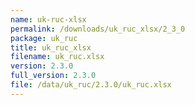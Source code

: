 ```yaml
---
name: uk-ruc-xlsx
permalink: /downloads/uk_ruc_xlsx/2_3_0
package: uk_ruc
title: uk_ruc_xlsx
filename: uk_ruc.xlsx
version: 2.3.0
full_version: 2.3.0
file: /data/uk_ruc/2.3.0/uk_ruc.xlsx
---
```

